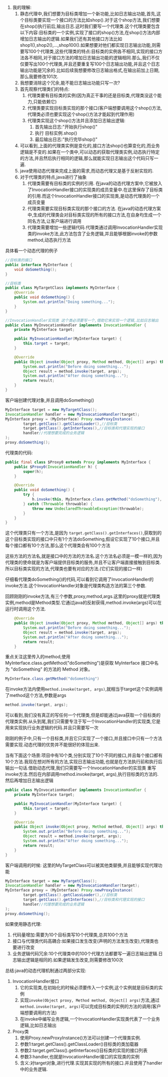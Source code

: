 1. 我的理解:
   1. 静态代理中,我们想要为目标类增加一个新功能,比如日志输出功能,首先,这个目标类要实现一个接口的方法比如shop().对于这个shop方法,我们想要在shop()执行前后,输出日志.这时我们要写一个代理类.这个代理类要包含以下内容:目标类的一个实例,实现了接口的shop()方法,在shop()方法内部增加日志输出的逻辑.如果我们还有其他接口方法比如shop1(),shop2(),...,shop100().如果想要对他们都实现日志输出功能,则需要写100个代理类,这些代理类的特点:目标类的实例各不相同,实现的接口方法各不相同,对于接口方法的增加日志输出功能的逻辑相同.那么,我们不仅仅要写出100个代理类,并且还要重复写100个日志输出功能,并且这个日志输出功能是冗余的.比如后续我想要修改日志输出格式,在输出前加上日期,那么我要修改101次.
   2. 我想要消除这个冗余,能不能日志输出功能只写一次?
   3. 首先观察代理类们的特点:
      1. 代理类要有目标类的实例(因为真正干事的还是目标类,代理类没这个能力,只能依赖它)
      2. 代理类要实现目标类实现的那个接口(客户端想要调用这个shop()方法,代理类必须也要实现这个shop()方法才能起到代理作用)
      3. 代理类实现这个shop()方法并且添加日志输出逻辑:
         1. 首先输出日志:"开始执行shop()"
         2. 执行 目标实例.shop()
         3. 最后输出日志:"执行完毕shop()"
   4. 可以看到,上面的代理类实例是变化的,接口方法shop()也算变化的,而业务逻辑是不变的.如果在一个类中,可以动态的获取代理类实例,动态执行特定的方法,并且然后执行相同的逻辑,那么就能实现日志输出这个代码只写一遍.
   5. java使用动态代理来完成上面的需求,而动态代理又是基于反射实现的.
   6. 对于代理类的特点,java进行了抽象
        1. 代理类需要有目标类的实例的引用. 在java的动态代理方案中,它被放入了InvocationHandler接口的实现类的成员变量中.在这里保存了目标类的引用.而这个InvocationHandler接口的实现类,是动态代理类的一个成员变量
        2. 代理类需要实现目标类实现的那个接口的方法. 在java的动态代理方案中,生成的代理类会对目标类实现的所有的接口方法,在自身均生成一个同名方法,让客户端进行调用
        3. 代理类需要增加一些逻辑代码.代理类通过调用InvocationHandler实现类的invoke方法,此方法包含了业务逻辑,并且能够根据invoke的参数method,动态执行方法

具体看一个动态代理的例子

```java
//目标类的接口
public interface MyInterface {
    void doSomething();
}

//目标类
public class MyTargetClass implements MyInterface {
    @Override
    public void doSomething() {
        System.out.println("Doing something...");
    }
}

//InvocationHandler实现类 这个类必须要写一个,借助它来实现一个逻辑,比如日志输出
public class MyInvocationHandler implements InvocationHandler {
    private MyInterface target;

    public MyInvocationHandler(MyInterface target) {
        this.target = target;
    }

    @Override
    public Object invoke(Object proxy, Method method, Object[] args) throws Throwable {
        System.out.println("Before doing something...");
        Object result = method.invoke(target, args);
        System.out.println("After doing something...");
        return result;
    }
}

```
客户端创建代理对象,并且调用doSomething()
```java
MyInterface target = new MyTargetClass();
InvocationHandler handler = new MyInvocationHandler(target);
MyInterface proxy = (MyInterface) Proxy.newProxyInstance(
        target.getClass().getClassLoader(),//目标类
        target.getClass().getInterfaces(),//目标类和代理实现的接口
        handler//代理想要完成的业务逻辑
);
proxy.doSomething();
```

代理类的代码:
```java
public final class $Proxy0 extends Proxy implements MyInterface {
    public $Proxy0(InvocationHandler h) {
        super(h);
    }

    @Override
    public void doSomething() {
        try {
            h.invoke(this, MyInterface.class.getMethod("doSomething"), null);
        } catch (Throwable throwable) {
            throw new UndeclaredThrowableException(throwable);
        }
    }
}
```
这个代理类只有一个方法,是因为 `target.getClass().getInterfaces()`,获取到的这个目标类实现的接口中只有1个方法doSomething,假设它实现了10个接口,并且每个接口都有10个方法,那么这个代理类会有100个方法

这些方法的方法名,就是接口中的方法的方法名.这个方法名必须是一模一样的,因为代理类的使命就是为客户端提供目标类的服务,并且不让客户端直接接触到目标类.所以目标类实现的方法,代理类也要有对应的方法.(它们实现的接口一样)

仔细看代理类doSomething()的代码,可以看到它调用了InvocationHandler的invoke方法.这个InvocationHandler对象是代理类构造方法的第三个参数.

回顾刚刚的invoke方法,有三个参数,proxy,method,args.这里的proxy就是代理类实例,method是Method类型.它通过java的反射获得,method.invoke(args)可以在运行时调用这个方法.
```java
    @Override
    public Object invoke(Object proxy, Method method, Object[] args) throws Throwable {
        System.out.println("Before doing something...");
        Object result = method.invoke(target, args);
        System.out.println("After doing something...");
        return result;
    }
```

重点关注这里传入的method,使用MyInterface.class.getMethod("doSomething")是获取 MyInterface 接口中名为 "doSomething" 的方法的 Method 对象。
```java
MyInterface.class.getMethod("doSomething")
```
在invoke方法内使用`method.invoke(target, args)`,就相当于target这个实例调用了method这个方法,参数是args
```java
method.invoke(target, args);
```
可以看到,我们没有真正的写任何一个代理类,但是却能通过java获取一个目标类的代理类实例.从头到尾,我们只需要专注于写一个InvocationHandler的实现类,它是用来实现执行业务逻辑的代码.并且只需要写一次

刚刚的例子中,只有一个目标类,并且它只实现了一个接口,并且接口中只有一个方法需要实现.动态代理的优势并不能很好的体现出来.

当有下面这个场景:项目中有10个类,分别实现了10个不同的接口,并且每个接口都有10个方法.我现在想对所有的方法,实现日志输出功能,也就是在方法执行前和执行后输出一句话.借助动态代理,我们只需要写一个InvocationHandler的实现类
重写invoke方法.然后在内部调用method.invoke(target, args),执行目标类的方法的.然后再增加日志输出逻辑
```java
public class MyInvocationHandler implements InvocationHandler {
    private MyInterface target;

    public MyInvocationHandler(MyInterface target) {
        this.target = target;
    }

    @Override
    public Object invoke(Object proxy, Method method, Object[] args) throws Throwable {
        System.out.println("Before doing something...");
        Object result = method.invoke(target, args);
        System.out.println("After doing something...");
        return result;
    }
}
```
客户端调用的时候:
这里的MyTargetClass可以被其他类替换,并且能够实现代理功能
```java
MyInterface target = new MyTargetClass();
InvocationHandler handler = new MyInvocationHandler(target);
MyInterface proxy = (MyInterface) Proxy.newProxyInstance(
        target.getClass().getClassLoader(),//目标类
        target.getClass().getInterfaces(),//目标类和代理实现的接口
        handler//代理想要完成的业务逻辑
);
proxy.doSomething();
```

如果使用静态代理:
1. 代码量增加:需要为10个目标类写10个代理类,总共100个方法
2. 接口与代理类代码高耦合:如果接口发生改变(声明的方法发生改变),代理类也要进行改变
3. 业务逻辑代码冗余:10个代理类中的100个代理方法都要写一遍日志输出逻辑.日志输出逻辑是相同的.如果逻辑发生改变,则需要修改100次

总结:java的动态代理机制通过两部分实现:
1. InvocationHandler接口
   1. 它的实现类,在初始化的时候必须要传入一个实例,这个实例就是目标类的实例
   2. 实现`invoke(Object proxy, Method method, Object[] args)`方法,通过`method.invoke(target, args)`可以完成目标类的实例的方法的调用(客户端想要调用的方法)
   3. 在invoke中编写业务逻辑,一个InvocationHandler实现类代表了一个业务逻辑,比如日志输出
2. Proxy类
   1. 使用Proxy.newProxyInstance()方法可以创建一个代理类实例.
   2. 参数1:target.getClass().getClassLoader()目标类的类加载器
   3. 参数2:target.getClass().getInterfaces()目标类的实现的接口列表
   4. 参数3:handler,也就是InvocationHandler接口的实现类的实例
   5. 含义:对target对象,进行代理.实现其实现的所有的接口.并且使用了handler中的业务逻辑.
